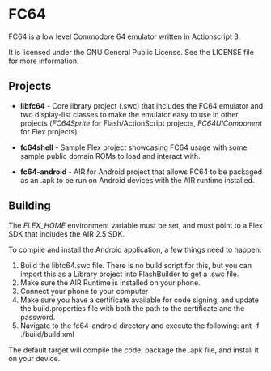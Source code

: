 FC64
========

FC64 is a low level Commodore 64 emulator written in Actionscript 3.

It is licensed under the GNU General Public License.  See the LICENSE file for more information.

Projects
------------------

  - **libfc64** - Core library project (.swc) that includes the FC64 emulator and two display-list classes to make the emulator easy to use in other projects (*FC64Sprite* for Flash/ActionScript projects, *FC64UIComponent* for Flex projects).

  - **fc64shell** - Sample Flex project showcasing FC64 usage with some sample public domain ROMs to load and interact with.

  - **fc64-android** - AIR for Android project that allows FC64 to be packaged as an .apk to be run on Android devices  with the AIR runtime installed.

Building
------------------

The *FLEX_HOME* environment variable must be set, and must point to a Flex SDK that includes the AIR 2.5 SDK.

To compile and install the Android application, a few things need to happen:

 1. Build the libfc64.swc file.  There is no build script for this, but you can import this as a Library project into FlashBuilder to get a .swc file.
 2. Make sure the AIR Runtime is installed on your phone.
 3. Connect your phone to your computer
 4. Make sure you have a certificate available for code signing, and update the build.properties file with both the path to the certificate and the password.
 5. Navigate to the fc64-android directory and execute the following:
	ant -f ./build/build.xml

The default target will compile the code, package the .apk file, and install it on your device.